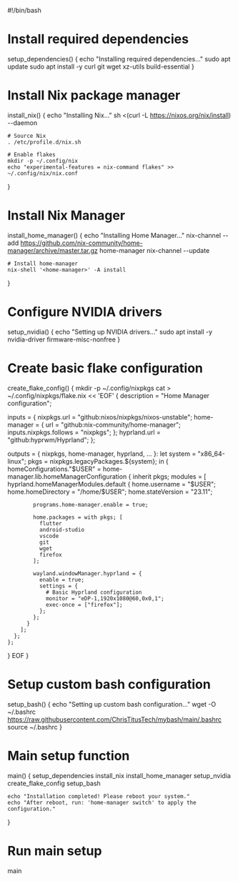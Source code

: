 #!/bin/bash

# Install required dependencies
setup_dependencies() {
    echo "Installing required dependencies..."
    sudo apt update
    sudo apt install -y curl git wget xz-utils build-essential
}

# Install Nix package manager
install_nix() {
    echo "Installing Nix..."
    sh <(curl -L https://nixos.org/nix/install) --daemon

    # Source Nix
    . /etc/profile.d/nix.sh

    # Enable flakes
    mkdir -p ~/.config/nix
    echo "experimental-features = nix-command flakes" >> ~/.config/nix/nix.conf
}

# Install Nix Manager
install_home_manager() {
    echo "Installing Home Manager..."
    nix-channel --add https://github.com/nix-community/home-manager/archive/master.tar.gz home-manager
    nix-channel --update
    
    # Install home-manager
    nix-shell '<home-manager>' -A install
}

# Configure NVIDIA drivers
setup_nvidia() {
    echo "Setting up NVIDIA drivers..."
    sudo apt install -y nvidia-driver firmware-misc-nonfree
}

# Create basic flake configuration
create_flake_config() {
    mkdir -p ~/.config/nixpkgs
    cat > ~/.config/nixpkgs/flake.nix << 'EOF'
{
  description = "Home Manager configuration";

  inputs = {
    nixpkgs.url = "github:nixos/nixpkgs/nixos-unstable";
    home-manager = {
      url = "github:nix-community/home-manager";
      inputs.nixpkgs.follows = "nixpkgs";
    };
    hyprland.url = "github:hyprwm/Hyprland";
  };

  outputs = { nixpkgs, home-manager, hyprland, ... }:
    let
      system = "x86_64-linux";
      pkgs = nixpkgs.legacyPackages.${system};
    in {
      homeConfigurations."$USER" = home-manager.lib.homeManagerConfiguration {
        inherit pkgs;
        modules = [
          hyprland.homeManagerModules.default
          {
            home.username = "$USER";
            home.homeDirectory = "/home/$USER";
            home.stateVersion = "23.11";

            programs.home-manager.enable = true;

            home.packages = with pkgs; [
              flutter
              android-studio
              vscode
              git
              wget
              firefox
            ];

            wayland.windowManager.hyprland = {
              enable = true;
              settings = {
                # Basic Hyprland configuration
                monitor = "eDP-1,1920x1080@60,0x0,1";
                exec-once = ["firefox"];
              };
            };
          }
        ];
      };
    };
}
EOF
}

# Setup custom bash configuration
setup_bash() {
    echo "Setting up custom bash configuration..."
    wget -O ~/.bashrc https://raw.githubusercontent.com/ChrisTitusTech/mybash/main/.bashrc
    source ~/.bashrc
}

# Main setup function
main() {
    setup_dependencies
    install_nix
    install_home_manager
    setup_nvidia
    create_flake_config
    setup_bash
    
    echo "Installation completed! Please reboot your system."
    echo "After reboot, run: 'home-manager switch' to apply the configuration."
}

# Run main setup
main
